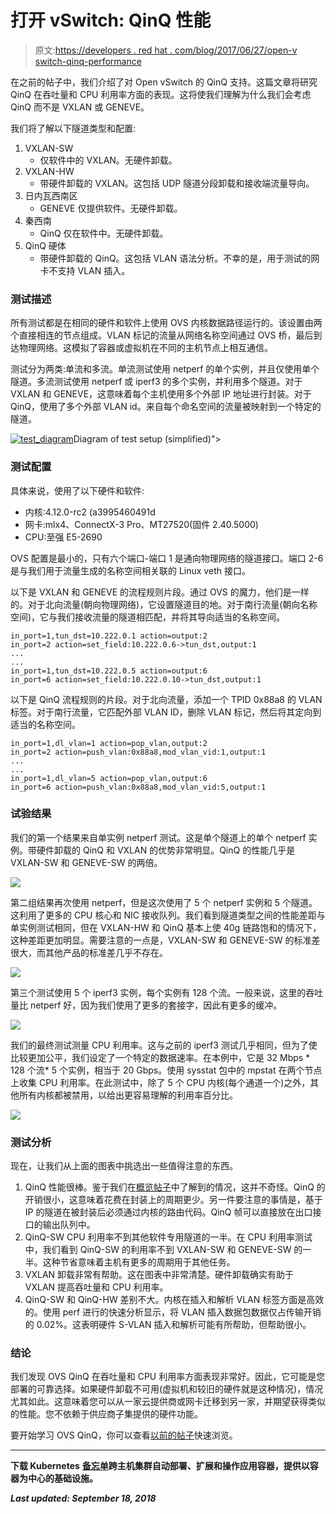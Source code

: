 # 打开 vSwitch: QinQ 性能

> 原文:[https://developers . red hat . com/blog/2017/06/27/open-v switch-qinq-performance](https://developers.redhat.com/blog/2017/06/27/open-vswitch-qinq-performance)

在之前的帖子中，我们介绍了对 Open vSwitch 的 QinQ 支持。这篇文章将研究 QinQ 在吞吐量和 CPU 利用率方面的表现。这将使我们理解为什么我们会考虑 QinQ 而不是 VXLAN 或 GENEVE。

我们将了解以下隧道类型和配置:

1.  VXLAN-SW
    *   仅软件中的 VXLAN。无硬件卸载。
2.  VXLAN-HW
    *   带硬件卸载的 VXLAN。这包括 UDP 隧道分段卸载和接收端流量导向。
3.  日内瓦西南区
    *   GENEVE 仅提供软件。无硬件卸载。
4.  秦西南
    *   QinQ 仅在软件中。无硬件卸载。
5.  QinQ 硬体
    *   带硬件卸载的 QinQ。这包括 VLAN 语法分析。不幸的是，用于测试的网卡不支持 VLAN 插入。

### 测试描述

所有测试都是在相同的硬件和软件上使用 OVS 内核数据路径运行的。该设置由两个直接相连的节点组成。VLAN 标记的流量从网络名称空间通过 OVS 桥，最后到达物理网络。这模拟了容器或虚拟机在不同的主机节点上相互通信。

测试分为两类:单流和多流。单流测试使用 netperf 的单个实例，并且仅使用单个隧道。多流测试使用 netperf 或 iperf3 的多个实例，并利用多个隧道。对于 VXLAN 和 GENEVE，这意味着每个主机使用多个外部 IP 地址进行封装。对于 QinQ，使用了多个外部 VLAN id。来自每个命名空间的流量被映射到一个特定的隧道。

[![](../Images/53dad074f188b384e1b946bc35cde32a.png "test_diagram")](/sites/default/files/blog/2017/06/test_diagram.png)Diagram of test setup (simplified)">

### 测试配置

具体来说，使用了以下硬件和软件:

*   内核:4.12.0-rc2 (a3995460491d
*   网卡:mlx4、ConnectX-3 Pro、MT27520(固件 2.40.5000)
*   CPU:至强 E5-2690

OVS 配置是最小的，只有六个端口-端口 1 是通向物理网络的隧道接口。端口 2-6 是与我们用于流量生成的名称空间相关联的 Linux veth 接口。

以下是 VXLAN 和 GENEVE 的流程规则片段。通过 OVS 的魔力，他们是一样的。对于北向流量(朝向物理网络)，它设置隧道目的地。对于南行流量(朝向名称空间)，它与我们接收流量的隧道相匹配，并将其导向适当的名称空间。

```
in_port=1,tun_dst=10.222.0.1 action=output:2
in_port=2 action=set_field:10.222.0.6->tun_dst,output:1
...
...
in_port=1,tun_dst=10.222.0.5 action=output:6
in_port=6 action=set_field:10.222.0.10->tun_dst,output:1
```

以下是 QinQ 流程规则的片段。对于北向流量，添加一个 TPID 0x88a8 的 VLAN 标签。对于南行流量，它匹配外部 VLAN ID，删除 VLAN 标记，然后将其定向到适当的名称空间。

```
in_port=1,dl_vlan=1 action=pop_vlan,output:2
in_port=2 action=push_vlan:0x88a8,mod_vlan_vid:1,output:1
...
...
in_port=1,dl_vlan=5 action=pop_vlan,output:6
in_port=6 action=push_vlan:0x88a8,mod_vlan_vid:5,output:1
```

### 试验结果

我们的第一个结果来自单实例 netperf 测试。这是单个隧道上的单个 netperf 实例。带硬件卸载的 QinQ 和 VXLAN 的优势非常明显。QinQ 的性能几乎是 VXLAN-SW 和 GENEVE-SW 的两倍。

![](../Images/040055a7e1db497b9aa57dbdbb27799f.png)

第二组结果再次使用 netperf，但是这次使用了 5 个 netperf 实例和 5 个隧道。这利用了更多的 CPU 核心和 NIC 接收队列。我们看到隧道类型之间的性能差距与单实例测试相同，但在 VXLAN-HW 和 QinQ 基本上使 40g 链路饱和的情况下，这种差距更加明显。需要注意的一点是，VXLAN-SW 和 GENEVE-SW 的标准差很大，而其他产品的标准差几乎不存在。

![](../Images/6727ed06a405ac7a2b3434759bbc1a73.png)

第三个测试使用 5 个 iperf3 实例，每个实例有 128 个流。一般来说，这里的吞吐量比 netperf 好，因为我们使用了更多的套接字，因此有更多的缓冲。

![](../Images/150086af2d98dd92323bcd71d1af65e0.png)

我们的最终测试测量 CPU 利用率。这与之前的 iperf3 测试几乎相同，但为了使比较更加公平，我们设定了一个特定的数据速率。在本例中，它是 32 Mbps * 128 个流* 5 个实例，相当于 20 Gbps。使用 sysstat 包中的 mpstat 在两个节点上收集 CPU 利用率。在此测试中，除了 5 个 CPU 内核(每个通道一个)之外，其他所有内核都被禁用，以给出更容易理解的利用率百分比。

![](../Images/8068f9686ea6750599be1b8a78006b7a.png)

### 测试分析

现在，让我们从上面的图表中挑选出一些值得注意的东西。

1.  QinQ 性能很棒。鉴于我们在[概览帖子](https://developers.redhat.com/blog/2017/06/06/open-vswitch-overview-of-802-1ad-qinq-support/)中了解到的情况，这并不奇怪。QinQ 的开销很小，这意味着花费在封装上的周期更少。另一件要注意的事情是，基于 IP 的隧道在被封装后必须通过内核的路由代码。QinQ 帧可以直接放在出口接口的输出队列中。
2.  QinQ-SW CPU 利用率不到其他软件专用隧道的一半。在 CPU 利用率测试中，我们看到 QinQ-SW 的利用率不到 VXLAN-SW 和 GENEVE-SW 的一半。这种节省意味着主机有更多的周期用于其他任务。
3.  VXLAN 卸载非常有帮助。这在图表中非常清楚。硬件卸载确实有助于 VXLAN 提高吞吐量和 CPU 利用率。
4.  QinQ-SW 和 QinQ-HW 差别不大。内核在插入和解析 VLAN 标签方面是高效的。使用 perf 进行的快速分析显示，将 VLAN 插入数据包数据仅占传输开销的 0.02%。这表明硬件 S-VLAN 插入和解析可能有所帮助，但帮助很小。

### 结论

我们发现 OVS QinQ 在吞吐量和 CPU 利用率方面表现非常好。因此，它可能是您部署的可靠选择。如果硬件卸载不可用(虚拟机和较旧的硬件就是这种情况)，情况尤其如此。这意味着您可以从一家云提供商或网卡迁移到另一家，并期望获得类似的性能。您不依赖于供应商子集提供的硬件功能。

要开始学习 OVS QinQ，你可以查看[以前的帖子](https://developers.redhat.com/blog/2017/06/06/open-vswitch-overview-of-802-1ad-qinq-support/)快速浏览。

* * *

**下载 Kubernetes** [**备忘单**](https://developers.redhat.com/promotions/kubernetes-cheatsheet/)****跨主机集群自动部署、扩展和操作应用容器，提供以容器为中心的基础设施。****

***Last updated: September 18, 2018***